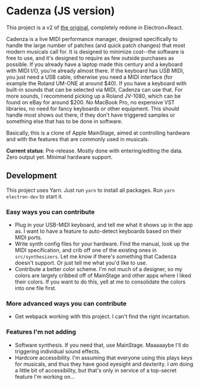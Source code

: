# Cadenza (JS version)

This project is a v2 of [the original](https://github.com/MattPutnam/Cadenza), completely redone in Electron+React.

Cadenza is a live MIDI performance manager, designed specifically to handle the large number of patches (and quick patch changes) that most modern musicals call for. It is designed to minimize cost--the software is free to use, and it's designed to require as few outside purchases as possible. If you already have a laptop made this century and a keyboard with MIDI I/O, you're already almost there. If the keyboard has USB MIDI, you just need a USB cable, otherwise you need a MIDI interface (for example the Roland UM-ONE at around $40). If you have a keyboard with built-in sounds that can be selected via MIDI, Cadenza can use that. For more sounds, I recommend picking up a Roland JV-1080, which can be found on eBay for around $200. No MacBook Pro, no expensive VST libraries, no need for fancy keyboards or other equipment. This should handle most shows out there, if they don't have triggered samples or something else that has to be done in software.

Basically, this is a clone of Apple MainStage, aimed at controlling hardware and with the features that are commonly used in musicals.

**Current status**: Pre-release. Mostly done with entering/editing the data. Zero output yet. Minimal hardware support.

## Development

This project uses Yarn. Just run `yarn` to install all packages. Run `yarn electron-dev` to start it.

### Easy ways you can contribute

* Plug in your USB-MIDI keyboard, and tell me what it shows up in the app as. I want to have a feature to auto-detect keyboards based on their MIDI ports.
* Write synth config files for your hardware. Find the manual, look up the MIDI specification, and crib off one of the existing ones in `src/synthesizers`. Let me know if there's something that Cadenza doesn't support. Or just tell me what you'd like to use.
* Contribute a better color scheme. I'm not much of a designer, so my colors are largely cribbed off of MainStage and other apps where I liked their colors. If you want to do this, yell at me to consolidate the colors into one file first.

### More advanced ways you can contribute

* Get webpack working with this project. I can't find the right incantation.

### Features I'm not adding

* Software synthesis. If you need that, use MainStage. Maaaaaybe I'll do triggering individual sound effects.
* Hardcore accessibility. I'm assuming that everyone using this plays keys for musicals, and thus they have good eyesight and dexterity. I *am* doing a little bit of accessibility, but that's only in service of a top-secret feature I'm working on...
